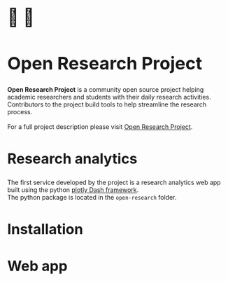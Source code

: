 <h1 style="font-size:40px">🧠 🤖</h1>
<h1 style="font-size:40px">Open Research Project</h1>

<p style = "font-size:14px"><b>Open Research Project</b> is a community open source project helping academic researchers and students with their daily research activities. Contributors to the project build tools to help streamline the research process.</br></br>
For a full project description please visit <a href="https://jhupiterz.notion.site/Welcome-to-research-intelligence-a36796f418b040f6ade944f9c54e87cb">Open Research Project</a>.</p>

<h2 style="font-size:32px"> Research analytics </h2>

<p style = "font-size:14px">The first service developed by the project is a research analytics web app built using the python <a href="https://plotly.com/dash/">plotly Dash framework</a>.</br>The python package is located in the <code>open-research</code> folder.</p>

<h3 style="font-size:32px"> Installation </h3>

<h3 style="font-size:32px"> Web app </h3>
